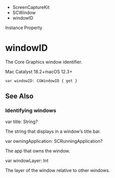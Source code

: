 

- ScreenCaptureKit
- SCWindow
-  windowID 

Instance Property

# windowID

The Core Graphics window identifier.

Mac Catalyst 18.2+macOS 12.3+

``` source
var windowID: CGWindowID { get }
```

## See Also

### Identifying windows

var title: String?

The string that displays in a window’s title bar.

var owningApplication: SCRunningApplication?

The app that owns the window.

var windowLayer: Int

The layer of the window relative to other windows.

